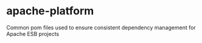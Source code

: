 apache-platform
===============

Common pom files used to ensure consistent dependency management for Apache ESB projects
